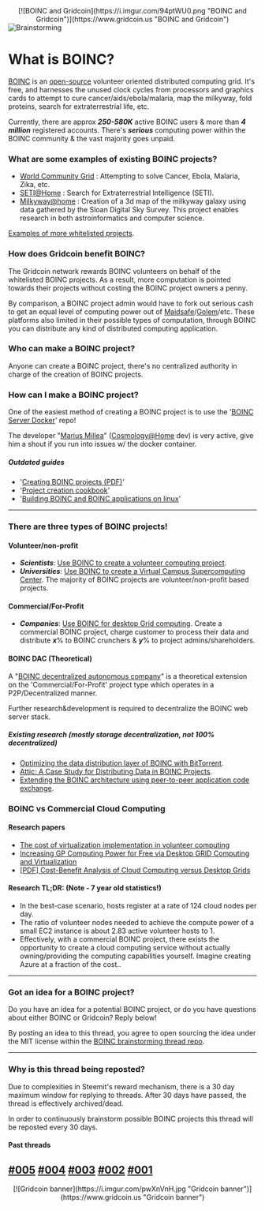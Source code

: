<center>
[![BOINC and Gridcoin](https://i.imgur.com/94ptWU0.png "BOINC and Gridcoin")](https://www.gridcoin.us "BOINC and Gridcoin")
</center>

<img src="https://i.imgur.com/KVsiOCn.png" alt="Brainstorming"/>

# What is BOINC?
[BOINC](https://boinc.berkeley.edu/) is an [open-source](https://github.com/BOINC/boinc/) volunteer oriented distributed computing grid. It's free, and harnesses the unused clock cycles from processors and graphics cards to attempt to cure cancer/aids/ebola/malaria, map the milkyway, fold proteins, search for extraterrestrial life, etc.

Currently, there are approx ***250-580K*** active BOINC users & more than ***4 million*** registered accounts. There's ***serious*** computing power within the BOINC community & the vast majority goes unpaid.

### What are some examples of existing BOINC projects?
* [World Community Grid](http://www.worldcommunitygrid.org/) : Attempting to solve Cancer, Ebola, Malaria, Zika, etc.
* [SETI@Home](http://setiathome.berkeley.edu/) : Search for Extraterrestrial Intelligence (SETI).
* [Milkyway@home](http://milkyway.cs.rpi.edu/milkyway/) : Creation of a 3d map of the milkyway galaxy using data gathered by the Sloan Digital Sky Survey. This project enables research in both astroinformatics and computer science.

[Examples of more whitelisted projects](https://gridcoin.us/Guides/whitelist.htm).

### How does Gridcoin benefit BOINC?
The Gridcoin network rewards BOINC volunteers on behalf of the whitelisted BOINC projects. As a result, more computation is pointed towards their projects without costing the BOINC project owners a penny.

By comparison, a BOINC project admin would have to fork out serious cash to get an equal level of computing power out of [Maidsafe](https://maidsafe.net/)/[Golem](http://golemproject.net/)/etc. These platforms also limited in their possible types of computation, through BOINC you can distribute any kind of distributed computing application.

### Who can make a BOINC project?
Anyone can create a BOINC project, there's no centralized authority in charge of the creation of BOINC projects.

### How can I make a BOINC project?
One of the easiest method of creating a BOINC project is to use the '[BOINC Server Docker](https://github.com/marius311/boinc-server-docker)' repo! 

The developer "[Marius Millea](https://github.com/marius311/)" ([Cosmology@Home](https://www.cosmologyathome.org/) dev) is very active, give him a shout if you run into issues w/ the docker container.

##### Outdated guides
* '[Creating BOINC projects (PDF)](https://boinc.berkeley.edu/boinc.pdf)'
* '[Project creation cookbook](https://boinc.berkeley.edu/trac/wiki/CreateProjectCookbook)'
* '[Building BOINC and BOINC applications on linux](http://www.spy-hill.net/myers/help/boinc/boinc-on-linux.html)'

---

### There are three types of BOINC projects!

#### Volunteer/non-profit
* ***Scientists***: [Use BOINC to create a volunteer computing project](https://boinc.berkeley.edu/volunteer.php).
* ***Universities***: [Use BOINC to create a Virtual Campus Supercomputing Center](https://boinc.berkeley.edu/trac/wiki/VirtualCampusSupercomputerCenter).
The majority of BOINC projects are volunteer/non-profit based projects.

#### Commercial/For-Profit
* ***Companies***: [Use BOINC for desktop Grid computing](https://boinc.berkeley.edu/dg.php).
Create a commercial BOINC project, charge customer to process their data and distribute ***x***% to BOINC crunchers & ***y***% to project admins/shareholders.

#### BOINC DAC (Theoretical)
A "[BOINC decentralized autonomous company](https://gridcoin.us/guides/bdac.htm)" is a theoretical extension on the 'Commercial/For-Profit' project type which operates in a P2P/Decentralized manner.

Further research&development is required to decentralize the BOINC web server stack.

##### Existing research (mostly storage decentralization, not 100% decentralized)
* [Optimizing the data distribution layer of BOINC with BitTorrent](http://ieeexplore.ieee.org/xpl/articleDetails.jsp?arnumber=4536446&newsearch=true&queryText=boinc).
* [Attic: A Case Study for Distributing Data in BOINC Projects](http://ieeexplore.ieee.org/xpl/articleDetails.jsp?arnumber=6009057&newsearch=true&queryText=boinc).
* [Extending the BOINC architecture using peer-to-peer application code exchange](http://ieeexplore.ieee.org/xpl/articleDetails.jsp?arnumber=5993689&newsearch=true&queryText=boinc).

### BOINC vs Commercial Cloud Computing
#### Research papers
* [The cost of virtualization implementation in volunteer computing](http://ieeexplore.ieee.org/xpl/articleDetails.jsp?arnumber=6914205&queryText=boinc&pageNumber=2&newsearch=true)
* [Increasing GP Computing Power for Free via Desktop GRID Computing and Virtualization](http://ieeexplore.ieee.org/xpl/articleDetails.jsp?arnumber=4912963&queryText=boinc&pageNumber=2&newsearch=true)
* [[PDF] Cost-Benefit Analysis of Cloud Computing versus Desktop Grids](http://mescal.imag.fr/membres/derrick.kondo/pubs/kondo_hcw09.pdf)

#### Research TL;DR: (Note - 7 year old statistics!)
  * In the best-case scenario, hosts register at a rate of 124 cloud nodes per day.
  * The ratio of volunteer nodes needed to achieve the compute power of a small EC2 instance is about 2.83 active volunteer hosts to 1.
  * Effectively, with a commercial BOINC project, there exists the opportunity to create a cloud computing service without actually owning/providing the computing capabilities yourself. Imagine creating Azure at a fraction of the cost..

------------

### Got an idea for a BOINC project?

Do you have an idea for a potential BOINC project, or do you have questions about either BOINC or Gridcoin? Reply below!

By posting an idea to this thread, you agree to open sourcing the idea under the MIT license within the [BOINC brainstorming thread repo](https://github.com/grctest/Brainstorming-BOINC-Projects). 

------------

### Why is this thread being reposted?
Due to complexities in Steemit's reward mechanism, there is a 30 day maximum window for replying to threads. After 30 days have passed, the thread is effectively archived/dead. 

In order to continuously brainstorm possible BOINC projects this thread will be reposted every 30 days.

#### Past threads
[#005](https://steemit.com/gridcoin/@cm-steem/brainstorming-boinc-projects-005-february-2017)
[#004](https://steemit.com/gridcoin/@cm-steem/brainstorming-boinc-projects-004)
[#003](https://steemit.com/boinc/@cm-steem/brainstorming-boinc-projects-003)
[#002](https://steemit.com/gridcoin/@cm-steem/brainstorming-new-boinc-projects)
[#001](https://steemit.com/gridcoin/@cm-steem/brainstorming-new-boinc-projects-anyone-can-create-a-project-and-reward-their-users-with-gridcoin)
------------

<center>
[![Gridcoin banner](https://i.imgur.com/pwXnVnH.jpg "Gridcoin banner")](https://www.gridcoin.us "Gridcoin banner")
</center>

